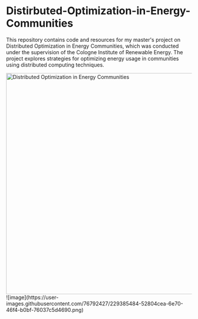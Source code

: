 # Distirbuted-Optimization-in-Energy-Communities
This repository contains code and resources for my master's project on Distributed Optimization in Energy Communities, which was conducted under the supervision of the Cologne Institute of Renewable Energy. The project explores strategies for optimizing energy usage in communities using distributed computing techniques.

<img src="https://raw.githubusercontent.com/SAMNaqvi1212/Distirbuted-Optimization-in-Energy-Communities/main/Distributed_Optimization_in_Energy_Communities(1).png" alt="Distributed Optimization in Energy Communities" width="600"/>
![image](https://user-images.githubusercontent.com/76792427/229385484-52804cea-6e70-46f4-b0bf-76037c5d4690.png)

